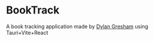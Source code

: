 # BookTrack

A book tracking application made by [Dylan Gresham](https://www.github.com/Dylan-Gresham) using Tauri+Vite+React

